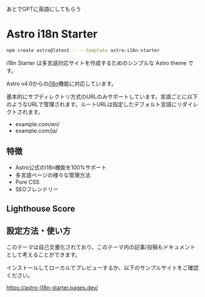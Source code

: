 あとでGPTに英語にしてもらう

# Astro i18n Starter

```sh
npm create astro@latest -- --template astro-i18n-starter
```

i18n Starter は多言語対応サイトを作成するためのシンプルな Astro theme です。

Astro v4.0からの[i18n](https://docs.astro.build/en/guides/internationalization/)機能に対応しています。

基本的にサブディレクトリ方式のURLのみサポートしています。言語ごとに以下のようなURLで管理されます。ルートURLは指定したデフォルト言語にリダイレクトされます。

- example.com/en/
- example.com/ja/


## 特徴
- Astro公式のi18n機能を100%サポート
- 多言語ページの様々な管理方法
- Pure CSS
- SEOフレンドリー


## Lighthouse Score


## 設定方法・使い方
このテーマは自己文書化されており、このテーマ内の記事/投稿もドキュメントとして考えることができます。

インストールしてローカルでプレビューするか、以下のサンプルサイトをご確認ください。

https://astro-i18n-starter.pages.dev/
